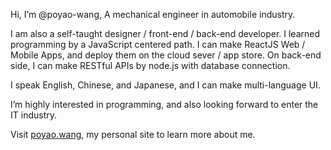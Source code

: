 Hi, I’m @poyao-wang, A mechanical engineer in automobile industry.

I am also a self-taught designer / front-end / back-end developer.
I learned programming by a JavaScript centered path. I can make ReactJS Web / Mobile Apps, and deploy them on the cloud sever / app store.
On back-end side, I can make RESTful APIs by node.js with database connection.

I speak English, Chinese, and Japanese, and I can make multi-language UI.

I’m highly interested in programming, and also looking forward to enter the IT industry. 

Visit [poyao.wang](https://poyao.wang/), my personal site to learn more about me.
